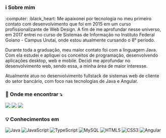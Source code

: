 ### :information_source: Sobre mim 

<p> :computer: :black_heart: Me apaixonei por tecnologia no meu primeiro contato com desenvolvimento que foi em 2015 em um curso profissionalizante de Web Design. A fim de me aprofundar nesse universo, em 2017 entrei no curso de Sistemas de Informação no Instituto Federal Goiano - Campus Urutaí, onde estou atualmente cursando o 8° período.</p>
<p>Durante toda a graduação, meu maior contato foi com a linguagem Java. Com ela estudei e apliquei os conceitos de programação, desenvolvendo aplicações desktop, web e mobile. Decidi me aprofundar no desenvolvimento web, sendo essa, a minha área de maior interesse.</p>

<p>Atualmente atuo no desenvolvimento fullstack de sistemas web de cliente do setor bancário, com foco nas tecnologias de Java e Angular.</p>

### 💌 Onde me encontrar ⤵️
<a href="https://www.linkedin.com/in/robertomurilo/" alt="Linkedin"><img src="https://img.shields.io/badge/linkedin%20-%230077B5.svg?&style=for-the-badge&logo=linkedin&logoColor=white"/></a>
<a href="mailto:robertomurilocordeiro@gmail.com" alt="Gmail"><img src="https://img.shields.io/badge/Gmail-D14836?style=for-the-badge&logo=gmail&logoColor=white"/></a>
<a href="https://www.instagram.com/robmurilo/" alt="Instagram"><img src="https://img.shields.io/badge/@robmurilo-%23E4405F.svg?style=for-the-badge&logo=Instagram&logoColor=white"/></a>


### :bulb: Conhecimentos em
![Java](https://img.shields.io/badge/java-%23ED8B00.svg?style=for-the-badge&logo=java&logoColor=white)
![JavaScript](https://img.shields.io/badge/javascript-%23323330.svg?style=for-the-badge&logo=javascript&logoColor=%23F7DF1E)
![TypeScript](https://img.shields.io/badge/typescript-%23007ACC.svg?style=for-the-badge&logo=typescript&logoColor=white)
![MySQL](https://img.shields.io/badge/mysql-%2300f.svg?style=for-the-badge&logo=mysql&logoColor=white)
![HTML5](https://img.shields.io/badge/html5-%23E34F26.svg?style=for-the-badge&logo=html5&logoColor=white)
![CSS3](https://img.shields.io/badge/css3-%231572B6.svg?style=for-the-badge&logo=css3&logoColor=white)
![Angular](https://img.shields.io/badge/angular-%23DD0031.svg?style=for-the-badge&logo=angular&logoColor=white)


